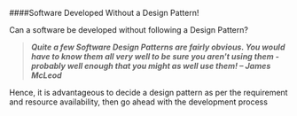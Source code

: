 ####Software Developed Without a Design Pattern!

Can a software be developed without following a Design Pattern?

<b><i>	
> Quite a few Software Design Patterns are fairly obvious. You would have to know them all very well to be sure you aren't using them - probably well enough that you might as well use them! – James McLeod 
</i></b>

Hence, it is advantageous to decide a design pattern as per the requirement and resource availability, then go ahead with the development process

